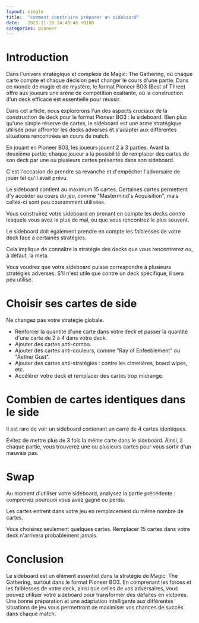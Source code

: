 ```yaml
---
layout: single
title:  "comment construire préparer un sideboard"
date:   2023-11-18 14:40:46 +0100
categories: pioneer
---
```


# Introduction

Dans l'univers stratégique et complexe de Magic: The Gathering, où chaque carte compte et chaque décision peut changer le cours d'une partie. Dans ce monde de magie et de mystère, le format Pioneer BO3 (Best of Three) offre aux joueurs une arène de compétition exaltante, où la construction d'un deck efficace est essentielle pour réussir.

Dans cet article, nous explorerons l'un des aspects cruciaux de la construction de deck pour le format Pioneer BO3 : le sideboard. Bien plus qu'une simple réserve de cartes, le sideboard est une arme stratégique utilisée pour affronter les decks adverses et s'adapter aux différentes situations rencontrées en cours de match.

En jouant en Pioneer B03, les joueurs jouent 2 à 3 parties. Avant la deuxième partie, chaque joueur a la possibilité de remplacer des cartes de son deck par une ou plusieurs cartes présentes dans son sideboard.

C'est l'occasion de prendre sa revanche et d'empêcher l'adversaire de jouer tel qu'il avait prévu.

Le sideboard contient au maximum 15 cartes. Certaines cartes permettent d'y accéder au cours du jeu, comme "Mastermind's Acquisition", mais celles-ci sont peu couramment utilisées.

Vous construirez votre sideboard en prenant en compte les decks contre lesquels vous avez le plus de mal, ou que vous rencontrez le plus souvent.

Le sideboard doit également prendre en compte les faiblesses de votre deck face à certaines stratégies.

Cela implique de connaître la stratégie des decks que vous rencontrerez ou, à défaut, la meta.

Vous voudrez que votre sideboard puisse correspondre à plusieurs stratégies adverses. S'il n'est utile que contre un deck spécifique, il sera peu utilisé.

# Choisir ses cartes de side

Ne changez pas votre stratégie globale.

- Renforcer la quantité d'une carte dans votre deck et passer la quantité d'une carte de 2 à 4 dans votre deck.
- Ajouter des cartes anti-combo.
- Ajouter des cartes anti-couleurs, comme "Ray of Enfeeblement" ou "Aether Gust".
- Ajouter des cartes anti-stratégies : contre les cimetières, board wipes, etc.
- Accélérer votre deck et remplacer des cartes trop midrange.

# Combien de cartes identiques dans le side

Il est rare de voir un sideboard contenant un carré de 4 cartes identiques.

Évitez de mettre plus de 3 fois la même carte dans le sideboard. Ainsi, à chaque partie, vous trouverez une ou plusieurs cartes pour vous sortir d'un mauvais pas.

# Swap

Au moment d'utiliser votre sideboard, analysez la partie précédente : comprenez pourquoi vous avez gagné ou perdu.

Les cartes entrent dans votre jeu en remplacement du même nombre de cartes.

Vous choisirez seulement quelques cartes. Remplacer 15 cartes dans votre deck n'arrivera probablement jamais.

# Conclusion

Le sideboard est un élément essentiel dans la stratégie de Magic: The Gathering, surtout dans le format Pioneer BO3. En comprenant les forces et les faiblesses de votre deck, ainsi que celles de vos adversaires, vous pouvez utiliser votre sideboard pour transformer des défaites en victoires. Une bonne préparation et une adaptation intelligente aux différentes situations de jeu vous permettront de maximiser vos chances de succès dans chaque match.
